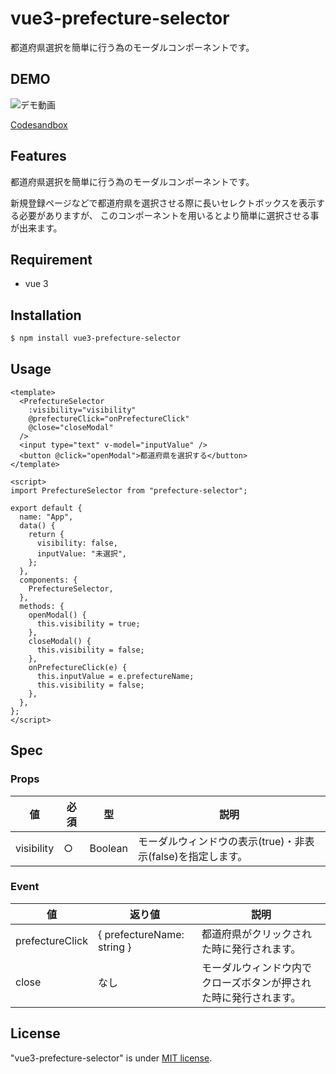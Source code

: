 # vue3-prefecture-selector

都道府県選択を簡単に行う為のモーダルコンポーネントです。

## DEMO

![デモ動画](https://user-images.githubusercontent.com/61904065/146673596-efc7c5c9-eca3-4b5f-8ebf-ee77f1c43e5c.gif)

[Codesandbox](https://codesandbox.io/s/vue3-prefecture-selector-demo-6od13)

## Features

都道府県選択を簡単に行う為のモーダルコンポーネントです。

新規登録ページなどで都道府県を選択させる際に長いセレクトボックスを表示する必要がありますが、
このコンポーネントを用いるとより簡単に選択させる事が出来ます。

## Requirement

- vue 3

## Installation

```bash
$ npm install vue3-prefecture-selector
```

## Usage

```vue
<template>
  <PrefectureSelector
    :visibility="visibility"
    @prefectureClick="onPrefectureClick"
    @close="closeModal"
  />
  <input type="text" v-model="inputValue" />
  <button @click="openModal">都道府県を選択する</button>
</template>

<script>
import PrefectureSelector from "prefecture-selector";

export default {
  name: "App",
  data() {
    return {
      visibility: false,
      inputValue: "未選択",
    };
  },
  components: {
    PrefectureSelector,
  },
  methods: {
    openModal() {
      this.visibility = true;
    },
    closeModal() {
      this.visibility = false;
    },
    onPrefectureClick(e) {
      this.inputValue = e.prefectureName;
      this.visibility = false;
    },
  },
};
</script>
```

## Spec

### Props

| 値         | 必須 | 型      | 説明                                                        |
| ---------- | ---- | ------- | ----------------------------------------------------------- |
| visibility | ○    | Boolean | モーダルウィンドウの表示(true)・非表示(false)を指定します。 |

### Event

| 値              | 返り値                     | 説明                                                             |
| --------------- | -------------------------- | ---------------------------------------------------------------- |
| prefectureClick | { prefectureName: string } | 都道府県がクリックされた時に発行されます。                       |
| close           | なし                       | モーダルウィンドウ内でクローズボタンが押された時に発行されます。 |

## License

"vue3-prefecture-selector" is under [MIT license](https://en.wikipedia.org/wiki/MIT_License).
